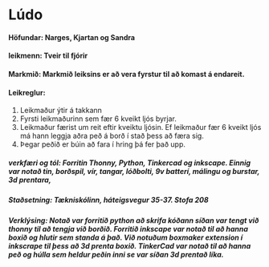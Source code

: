 # Lúdo

#### Höfundar: Narges, Kjartan og Sandra 
#### leikmenn: Tveir til fjórir
#### Markmið: Markmið leiksins er að vera fyrstur til að komast á endareit.
#### Leikreglur: 
1.  Leikmaður ýtir á takkann
2. Fyrsti leikmaðurinn sem fær 6 kveikt ljós byrjar. 
3. Leikmaður færist um reit eftir kveiktu ljósin. Ef leikmaður fær 6 kveikt ljós má hann leggja aðra peð á borð í stað þess að færa sig. 
4. Þegar peðið er búin að fara í hring þá fer það upp. 


##### verkfæri og tól: Forritin Thonny, Python, Tinkercad og inkscape. Einnig var notað tin, borðspil, vír, tangar, lóðbolti, 9v batterí, málingu og burstar, 3d prentara, 

##### Staðsetning: Tækniskólinn, háteigsvegur 35-37. Stofa 208

##### Verklýsing: Notað var forritið python að skrifa kóðann síðan var tengt við thonny til að tengja við borðið. Forritið inkscape var notað til að hanna boxið og hlutir sem standa á það. Við notuðum boxmaker extension í inkscrape til þess að 3d prenta boxið. TinkerCad var notað til að hanna peð og húlla sem heldur peðin inni se var síðan 3d prentað líka. 



        
        
